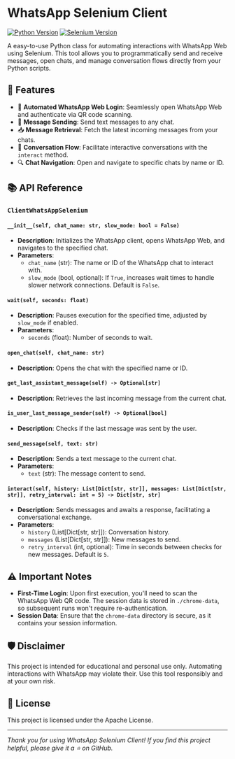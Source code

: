 # WhatsApp Selenium Client

[![Python Version](https://img.shields.io/badge/Python-3.x-blue.svg)](https://www.python.org/downloads/)
[![Selenium Version](https://img.shields.io/badge/Selenium-4.x.x-brightgreen.svg)](https://pypi.org/project/selenium/)

A easy-to-use Python class for automating interactions with WhatsApp Web using Selenium. This tool allows you to programmatically send and receive messages, open chats, and manage conversation flows directly from your Python scripts.

## 🚀 Features

- 📱 **Automated WhatsApp Web Login**: Seamlessly open WhatsApp Web and authenticate via QR code scanning.
- 💬 **Message Sending**: Send text messages to any chat.
- 📥 **Message Retrieval**: Fetch the latest incoming messages from your chats.
- 🔄 **Conversation Flow**: Facilitate interactive conversations with the `interact` method.
- 🔍 **Chat Navigation**: Open and navigate to specific chats by name or ID.

## 📚 API Reference

### `ClientWhatsAppSelenium`

#### `__init__(self, chat_name: str, slow_mode: bool = False)`

- **Description**: Initializes the WhatsApp client, opens WhatsApp Web, and navigates to the specified chat.
- **Parameters**:
  - `chat_name` (str): The name or ID of the WhatsApp chat to interact with.
  - `slow_mode` (bool, optional): If `True`, increases wait times to handle slower network connections. Default is `False`.

#### `wait(self, seconds: float)`

- **Description**: Pauses execution for the specified time, adjusted by `slow_mode` if enabled.
- **Parameters**:
  - `seconds` (float): Number of seconds to wait.

#### `open_chat(self, chat_name: str)`

- **Description**: Opens the chat with the specified name or ID.

#### `get_last_assistant_message(self) -> Optional[str]`

- **Description**: Retrieves the last incoming message from the current chat.

#### `is_user_last_message_sender(self) -> Optional[bool]`

- **Description**: Checks if the last message was sent by the user.

#### `send_message(self, text: str)`

- **Description**: Sends a text message to the current chat.
- **Parameters**:
  - `text` (str): The message content to send.

#### `interact(self, history: List[Dict[str, str]], messages: List[Dict[str, str]], retry_interval: int = 5) -> Dict[str, str]`

- **Description**: Sends messages and awaits a response, facilitating a conversational exchange.
- **Parameters**:
  - `history` (List[Dict[str, str]]): Conversation history.
  - `messages` (List[Dict[str, str]]): New messages to send.
  - `retry_interval` (int, optional): Time in seconds between checks for new messages. Default is `5`.

## ⚠️ Important Notes

- **First-Time Login**: Upon first execution, you'll need to scan the WhatsApp Web QR code. The session data is stored in `./chrome-data`, so subsequent runs won't require re-authentication.
- **Session Data**: Ensure that the `chrome-data` directory is secure, as it contains your session information.

## 🛡️ Disclaimer

This project is intended for educational and personal use only. Automating interactions with WhatsApp may violate their. Use this tool responsibly and at your own risk.

## 📝 License

This project is licensed under the Apache License.

---

_Thank you for using WhatsApp Selenium Client! If you find this project helpful, please give it a ⭐ on GitHub._